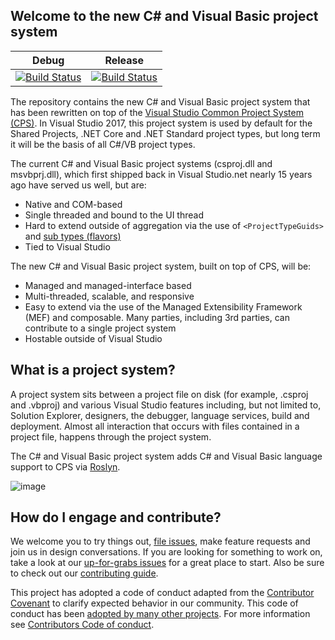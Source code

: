 ## Welcome to the new C# and Visual Basic project system

|Debug|Release|
|:--:|:--:|
|[![Build Status](http://ci.dot.net/job/dotnet_roslyn-project-system/job/master/job/windows_debug/badge/icon)](http://ci.dot.net/job/dotnet_roslyn-project-system/job/master/job/windows_debug/)|[![Build Status](http://ci.dot.net/job/dotnet_roslyn-project-system/job/master/job/windows_release/badge/icon)](http://ci.dot.net/job/dotnet_roslyn-project-system/job/master/job/windows_release/)|

The repository contains the new C# and Visual Basic project system that has been rewritten on top of the [Visual Studio Common Project System (CPS)](https://blogs.msdn.microsoft.com/visualstudio/2015/06/02/introducing-the-project-system-extensibility-preview/). In Visual Studio 2017, this project system is used by default for the Shared Projects, .NET Core and .NET Standard project types, but long term it will be the basis of all C#/VB project types.

The current C# and Visual Basic project systems (csproj.dll and msvbprj.dll), which first shipped back in Visual Studio.net nearly 15 years ago have served us well, but are:

- Native and COM-based
- Single threaded and bound to the UI thread
- Hard to extend outside of aggregation via the use of `<ProjectTypeGuids>` and [sub types (flavors)](https://msdn.microsoft.com/en-us/library/bb166488.aspx)
- Tied to Visual Studio

The new C# and Visual Basic project system, built on top of CPS, will be:

- Managed and managed-interface based
- Multi-threaded, scalable, and responsive
- Easy to extend via the use of the  Managed Extensibility Framework (MEF) and composable. Many parties, including 3rd parties, can contribute to a single project system
- Hostable outside of Visual Studio

## What is a project system?
A project system sits between a project file on disk (for example, .csproj and .vbproj) and various Visual Studio features including, but not limited to, Solution Explorer, designers, the debugger, language services, build and deployment. Almost all interaction that occurs with files contained in a project file, happens through the project system.

The C# and Visual Basic project system adds C# and Visual Basic language support to CPS via [Roslyn](http://github.com/dotnet/roslyn).

![image](https://cloud.githubusercontent.com/assets/1103906/14901076/73454a6a-0d48-11e6-8478-472474d55824.png)

## How do I engage and contribute?
We welcome you to try things out, [file issues](https://github.com/dotnet/roslyn-project-system/issues), make feature requests and join us in design conversations. If you are looking for something to work on, take a look at our [up-for-grabs issues](https://github.com/dotnet/roslyn-project-system/issues?q=is%3Aopen+is%3Aissue+label%3A%22Up+for+Grabs%22) for a great place to start. Also be sure to check out our [contributing guide](CONTRIBUTING.md).

This project has adopted a code of conduct adapted from the [Contributor Covenant](http://contributor-covenant.org/) to clarify expected behavior in our community. This code of conduct has been [adopted by many other projects](http://contributor-covenant.org/adopters/). For more information see [Contributors Code of conduct](https://github.com/dotnet/home/blob/master/guidance/be-nice.md).
